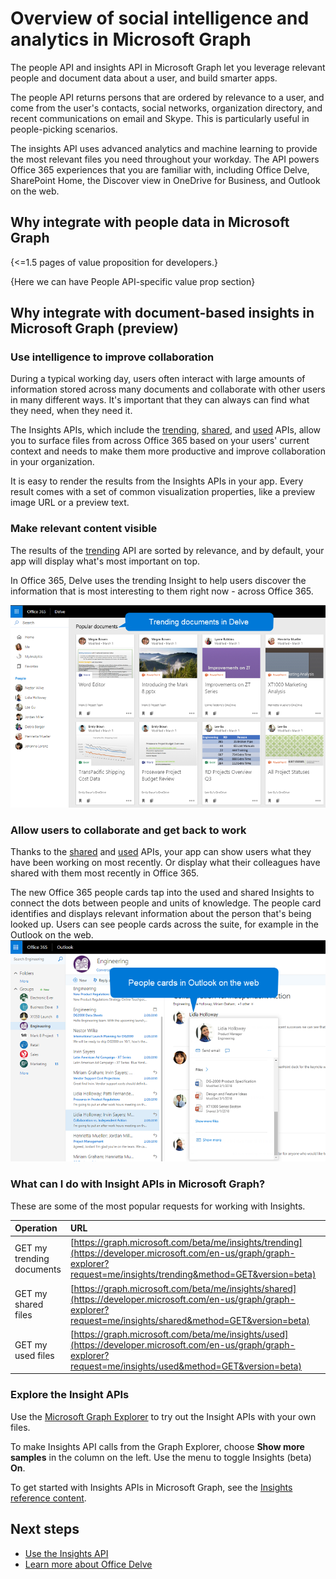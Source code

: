 # Overview of social intelligence and analytics in Microsoft Graph

The people API and insights API in Microsoft Graph let you leverage relevant people and document data about a user, and build smarter apps.

The people API returns persons that are ordered by relevance to a user, and come from the user's contacts, social networks, organization directory, and recent communications on email and Skype. This is particularly useful in people-picking scenarios.

The insights API uses advanced analytics and machine learning to provide the most relevant files you need throughout your workday. The API powers Office 365 experiences that you are familiar with, including Office Delve, SharePoint Home, the Discover view in OneDrive for Business, and Outlook on the web.

## Why integrate with people data in Microsoft Graph

{<=1.5 pages of value proposition for developers.}

 {Here we can have People API-specific value prop section}


## Why integrate with document-based insights in Microsoft Graph (preview)

### Use intelligence to improve collaboration

During a typical working day, users often interact with large amounts of information stored across many documents and collaborate with other users in many different ways. It's important that they can always can find what they need, when they need it.

The Insights APIs, which include the [trending](../api-reference/beta/resources/insights_trending.md), [shared](../api-reference/beta/resources/insights_shared.md), and [used](../api-reference/beta/resources/insights_used.md) APIs, allow you to surface files from across Office 365 based on your users' current context and needs to make them more productive and improve collaboration in your organization.

It is easy to render the results from the Insights APIs in your app. Every result comes with a set of common visualization properties, like a preview image URL or a preview text.

### Make relevant content visible

The results of the [trending](../api-reference/beta/resources/insights_trending.md) API are sorted by relevance, and by default, your app will display what's most important on top.

In Office 365, Delve uses the trending Insight to help users discover the  information that is most interesting to them right now - across Office 365.

![Office Delve helps users discover the information that is most interesting to them](images/delve_concept.png)

### Allow users to collaborate and get back to work

Thanks to the [shared](../api-reference/beta/resources/insights_shared.md) and [used](../api-reference/beta/resources/insights_used.md) APIs, your app can show users what they have been working on most recently. Or display what their colleagues have shared with them most recently in Office 365.

The new Office 365 people cards tap into the used and shared Insights to connect the dots between people and units of knowledge. The people card identifies and displays relevant information about the person that's being looked up. Users can see people cards across the suite, for example in the Outlook on the web.
![Office 365 people cards display relevant information about a person](images/peoplecard_concept.png)

### What can I do with Insight APIs in Microsoft Graph?

These are some of the most popular requests for working with Insights.

| Operation                 | URL                                                                                                                                                                      |
| :------------------------ | :----------------------------------------------------------------------------------------------------------------------------------------------------------------------- |
| GET my trending documents | [https://graph.microsoft.com/beta/me/insights/trending](https://developer.microsoft.com/en-us/graph/graph-explorer?request=me/insights/trending&method=GET&version=beta) |
| GET my shared files       | [https://graph.microsoft.com/beta/me/insights/shared](https://developer.microsoft.com/en-us/graph/graph-explorer?request=me/insights/shared&method=GET&version=beta)     |
| GET my used files         | [https://graph.microsoft.com/beta/me/insights/used](https://developer.microsoft.com/en-us/graph/graph-explorer?request=me/insights/used&method=GET&version=beta)         |

### Explore the Insight APIs

Use the [Microsoft Graph Explorer](https://developer.microsoft.com/en-us/graph/graph-explorer) to try out the Insight APIs with your own files.

To make Insights API calls from the Graph Explorer, choose **Show more samples** in the column on the left. Use the menu to toggle Insights (beta) **On**.

To get started with Insights APIs in Microsoft Graph, see the [Insights reference content](../api-reference/beta/resources/insights.md).

## Next steps

* [Use the Insights API](../api-reference/beta/resources/insights.md)
* [Learn more about Office Delve](https://products.office.com/business/intelligent-search?tab=Discovery)